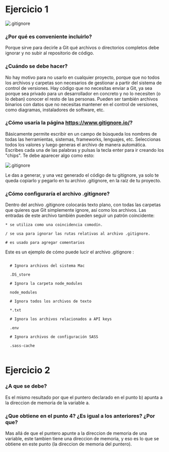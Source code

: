 # Ejercicio 1


![.gitignore](https://desarrolloweb.com/archivoimg/general/4011.jpg)


### ¿Por qué es conveniente incluirlo?
Porque sirve para decirle a Git qué archivos o directorios completos debe ignorar y no subir al repositorio de código. 


### ¿Cuándo se debe hacer?

No hay motivo para no usarlo en cualquier proyecto, porque que no todos los archivos y carpetas son necesarios de gestionar a partir del sistema de control de versiones.
Hay código que no necesitas enviar a Git, ya sea porque sea privado para un desarrollador en concreto y no lo necesiten (o lo deban) conocer el resto de las personas. 
Pueden ser también archivos binarios con datos que no necesitas mantener en el control de versiones, como diagramas, instaladores de software, etc.


### ¿Cómo usaría la página https://www.gitignore.io/?

Básicamente permite escribir en un campo de búsqueda los nombres de todas las herramientas, sistemas, frameworks, lenguajes, etc.
Seleccionas todos los valores y luego generas el archivo de manera automática.
Escribes cada una de las palabras y pulsas la tecla enter para ir creando los "chips". Te debe aparecer algo como esto:


![.gitignore](https://desarrolloweb.com/archivoimg/general/4009.png)


Le das a generar, y una vez generado el código de tu gitignore, ya solo te queda copiarlo y pegarlo en tu archivo .gitignore, en la raíz de tu proyecto.


### ¿Cómo configuraría el archivo .gitignore?

Dentro del archivo .gitignore colocarás texto plano, con todas las carpetas que quieres que Git simplemente ignore, así como los archivos.
Las entradas de este archivo también pueden seguir un patrón coincidente:
~~~
* se utiliza como una coincidencia comodín.

/ se usa para ignorar las rutas relativas al archivo .gitignore.

# es usado para agregar comentarios
~~~


Este es un ejemplo de cómo puede lucir el archivo .gitignore :
~~~

  # Ignora archivos del sistema Mac 
  
  .DS_store

  # Ignora la carpeta node_modules
  
  node_modules

  # Ignora todos los archivos de texto
  
  *.txt

  # Ignora los archivos relacionados a API keys
  
  .env

  # Ignora archivos de configuración SASS
  
  .sass-cache
  
  ~~~


# Ejercicio 2

### ¿A que se debe?

Es el mismo resultado por que el puntero declarado en el punto b) apunta a la direccion de memoria de la variable a.


 ### ¿Que obtiene en el punto 4? ¿Es igual a los anteriores? ¿Por que?

Mas allá de que el puntero apunte a la direccion de memoria de una variable, este tambien tiene una direccion de memoria, y eso es lo que se obtiene en este punto (la direccion de memoria del puntero).




